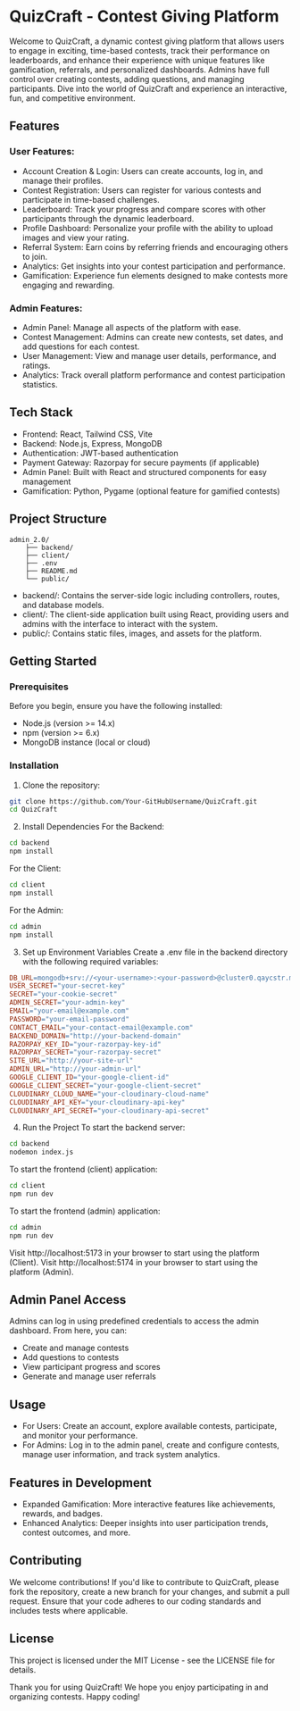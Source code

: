 # QuizCraft - Contest Giving Platform

Welcome to QuizCraft, a dynamic contest giving platform that allows users to engage in exciting, time-based contests, track their performance on leaderboards, and enhance their experience with unique features like gamification, referrals, and personalized dashboards. Admins have full control over creating contests, adding questions, and managing participants. Dive into the world of QuizCraft and experience an interactive, fun, and competitive environment.

## Features

### User Features:
- Account Creation & Login: Users can create accounts, log in, and manage their profiles.
- Contest Registration: Users can register for various contests and participate in time-based challenges.
- Leaderboard: Track your progress and compare scores with other participants through the dynamic leaderboard.
- Profile Dashboard: Personalize your profile with the ability to upload images and view your rating.
- Referral System: Earn coins by referring friends and encouraging others to join.
- Analytics: Get insights into your contest participation and performance.
- Gamification: Experience fun elements designed to make contests more engaging and rewarding.

### Admin Features:
- Admin Panel: Manage all aspects of the platform with ease.
- Contest Management: Admins can create new contests, set dates, and add questions for each contest.
- User Management: View and manage user details, performance, and ratings.
- Analytics: Track overall platform performance and contest participation statistics.

## Tech Stack
- Frontend: React, Tailwind CSS, Vite
- Backend: Node.js, Express, MongoDB
- Authentication: JWT-based authentication
- Payment Gateway: Razorpay for secure payments (if applicable)
- Admin Panel: Built with React and structured components for easy management
- Gamification: Python, Pygame (optional feature for gamified contests)

## Project Structure

```arduino
admin_2.0/
    ├── backend/
    ├── client/
    ├── .env
    ├── README.md
    └── public/
```

- backend/: Contains the server-side logic including controllers, routes, and database models.
- client/: The client-side application built using React, providing users and admins with the interface to interact with the system.
- public/: Contains static files, images, and assets for the platform.

## Getting Started

### Prerequisites
Before you begin, ensure you have the following installed:

- Node.js (version >= 14.x)
- npm (version >= 6.x)
- MongoDB instance (local or cloud)

### Installation

1. Clone the repository:
```bash
git clone https://github.com/Your-GitHubUsername/QuizCraft.git
cd QuizCraft
```

2. Install Dependencies
For the Backend:
```bash
cd backend
npm install
```

For the Client:
```bash
cd client
npm install
```

For the Admin:
```bash
cd admin
npm install
```

3. Set up Environment Variables
Create a .env file in the backend directory with the following required variables:
```makefile
DB_URL=mongodb+srv://<your-username>:<your-password>@cluster0.qaycstr.mongodb.net/?retryWrites=true&w=majority&appName=Cluster0
USER_SECRET="your-secret-key"
SECRET="your-cookie-secret"
ADMIN_SECRET="your-admin-key"
EMAIL="your-email@example.com"
PASSWORD="your-email-password"
CONTACT_EMAIL="your-contact-email@example.com"
BACKEND_DOMAIN="http://your-backend-domain"
RAZORPAY_KEY_ID="your-razorpay-key-id"
RAZORPAY_SECRET="your-razorpay-secret"
SITE_URL="http://your-site-url"
ADMIN_URL="http://your-admin-url"
GOOGLE_CLIENT_ID="your-google-client-id"
GOOGLE_CLIENT_SECRET="your-google-client-secret"
CLOUDINARY_CLOUD_NAME="your-cloudinary-cloud-name"
CLOUDINARY_API_KEY="your-cloudinary-api-key"
CLOUDINARY_API_SECRET="your-cloudinary-api-secret"

```

4. Run the Project
To start the backend server:
```bash
cd backend
nodemon index.js
```

To start the frontend (client) application:
```bash
cd client
npm run dev
```

To start the frontend (admin) application:
```bash
cd admin
npm run dev
```

Visit http://localhost:5173 in your browser to start using the platform (Client).
Visit http://localhost:5174 in your browser to start using the platform (Admin).

## Admin Panel Access
Admins can log in using predefined credentials to access the admin dashboard. From here, you can:
- Create and manage contests
- Add questions to contests
- View participant progress and scores
- Generate and manage user referrals

## Usage
- For Users: Create an account, explore available contests, participate, and monitor your performance.
- For Admins: Log in to the admin panel, create and configure contests, manage user information, and track system analytics.

## Features in Development
- Expanded Gamification: More interactive features like achievements, rewards, and badges.
- Enhanced Analytics: Deeper insights into user participation trends, contest outcomes, and more.

## Contributing
We welcome contributions! If you'd like to contribute to QuizCraft, please fork the repository, create a new branch for your changes, and submit a pull request. Ensure that your code adheres to our coding standards and includes tests where applicable.

## License
This project is licensed under the MIT License - see the LICENSE file for details.

Thank you for using QuizCraft! We hope you enjoy participating in and organizing contests. Happy coding!
